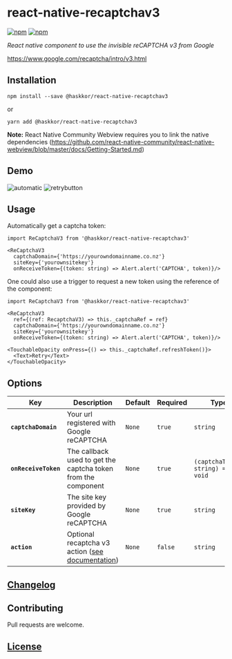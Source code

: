 
# react-native-recaptchav3

[![npm](https://img.shields.io/npm/v/@haskkor/react-native-recaptchav3.svg)](https://www.npmjs.com/package/@haskkor/react-native-recaptchav3) [![npm](https://img.shields.io/npm/dt/@haskkor/react-native-recaptchav3.svg)](https://www.npmjs.com/package/@haskkor/react-native-recaptchav3)

_React native component to use the invisible reCAPTCHA v3 from Google_

https://www.google.com/recaptcha/intro/v3.html

## Installation

```
npm install --save @haskkor/react-native-recaptchav3
```
or
```
yarn add @haskkor/react-native-recaptchav3
```

**Note:** React Native Community Webview requires you to link the native dependencies (https://github.com/react-native-community/react-native-webview/blob/master/docs/Getting-Started.md) 

## Demo

![automatic](https://user-images.githubusercontent.com/10620919/48578194-e1022c80-e97d-11e8-8bb9-6e96a8a25aec.gif)   ![retrybutton](https://user-images.githubusercontent.com/10620919/48578212-ed868500-e97d-11e8-95ab-1d5ec0280b8f.gif)

## Usage

Automatically get a captcha token:

```
import ReCaptchaV3 from '@haskkor/react-native-recaptchav3'

<ReCaptchaV3
  captchaDomain={'https://yourowndomainname.co.nz'}
  siteKey={'yourownsitekey'}
  onReceiveToken={(token: string) => Alert.alert('CAPTCHA', token)}/>
```

One could also use a trigger to request a new token using the reference of the component:

```
import ReCaptchaV3 from '@haskkor/react-native-recaptchav3'

<ReCaptchaV3
  ref={(ref: RecaptchaV3) => this._captchaRef = ref}
  captchaDomain={'https://yourowndomainname.co.nz'}
  siteKey={'yourownsitekey'}
  onReceiveToken={(token: string) => Alert.alert('CAPTCHA', token)}/>

<TouchableOpacity onPress={() => this._captchaRef.refreshToken()}>
  <Text>Retry</Text>
</TouchableOpacity>
```

## Options

| Key | Description | Default | Required | Type |
|---|---|---|---|---|
|**`captchaDomain`**|Your url registered with Google reCAPTCHA|`None`|`true`|`string`|
|**`onReceiveToken`**|The callback used to get the captcha token from the component|`None`|`true`|`(captchaToken: string) => void`|
|**`siteKey`**|The site key provided by Google reCAPTCHA|`None`|`true`|`string`|
|**`action`**|Optional recaptcha v3 action ([see documentation](https://developers.google.com/recaptcha/docs/v3#actions))|`None`|`false`|`string`|

## [Changelog](https://github.com/Haskkor/react-native-recaptchav3/blob/master/CHANGELOG.md)

## Contributing

Pull requests are welcome.

## [License](https://github.com/Haskkor/react-native-recaptchav3/blob/master/LICENSE)
